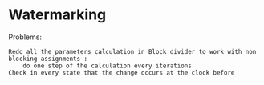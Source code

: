 # Watermarking

Problems:

	Redo all the parameters calculation in Block_divider to work with non blocking assignments :
		do one step of the calculation every iterations
	Check in every state that the change occurs at the clock before